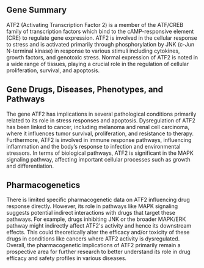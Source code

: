 ## Gene Summary
ATF2 (Activating Transcription Factor 2) is a member of the ATF/CREB family of transcription factors which bind to the cAMP-responsive element (CRE) to regulate gene expression. ATF2 is involved in the cellular response to stress and is activated primarily through phosphorylation by JNK (c-Jun N-terminal kinase) in response to various stimuli including cytokines, growth factors, and genotoxic stress. Normal expression of ATF2 is noted in a wide range of tissues, playing a crucial role in the regulation of cellular proliferation, survival, and apoptosis.

## Gene Drugs, Diseases, Phenotypes, and Pathways
The gene ATF2 has implications in several pathological conditions primarily related to its role in stress responses and apoptosis. Dysregulation of ATF2 has been linked to cancer, including melanoma and renal cell carcinoma, where it influences tumor survival, proliferation, and resistance to therapy. Furthermore, ATF2 is involved in immune response pathways, influencing inflammation and the body’s response to infection and environmental stressors. In terms of biological pathways, ATF2 is significant in the MAPK signaling pathway, affecting important cellular processes such as growth and differentiation.

## Pharmacogenetics
There is limited specific pharmacogenetic data on ATF2 influencing drug response directly. However, its role in pathways like MAPK signaling suggests potential indirect interactions with drugs that target these pathways. For example, drugs inhibiting JNK or the broader MAPK/ERK pathway might indirectly affect ATF2's activity and hence its downstream effects. This could theoretically alter the efficacy and/or toxicity of these drugs in conditions like cancers where ATF2 activity is dysregulated. Overall, the pharmacogenetic implications of ATF2 primarily remain a prospective area for further research to better understand its role in drug efficacy and safety profiles in various diseases.